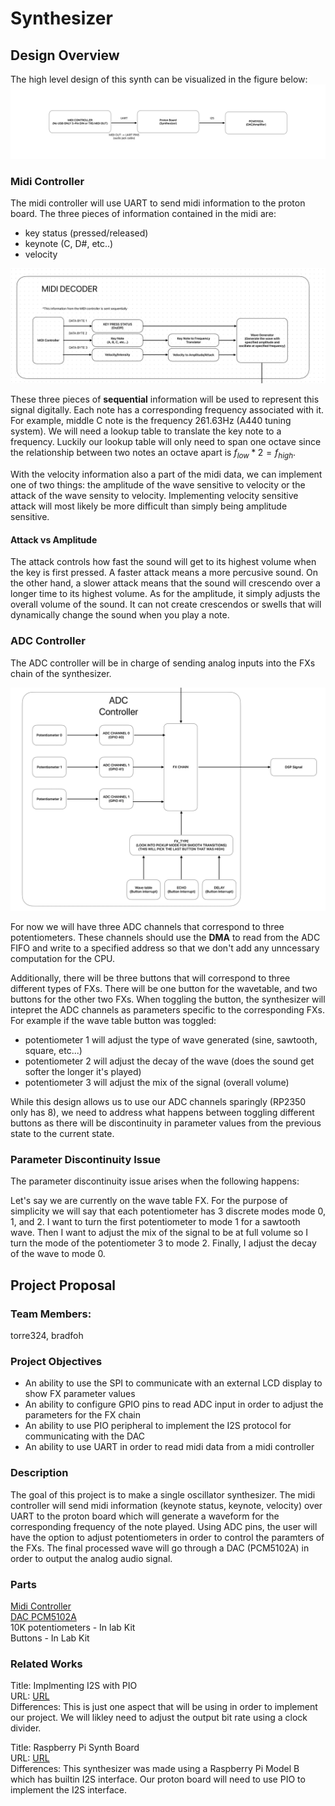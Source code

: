 # Synthesizer

## Design Overview
The high level design of this synth can be visualized in the figure below: 
![High Level Design](img/highlevelsynthdiagram.jpeg)

### Midi Controller
The midi controller will use UART to send midi information to the proton board. The three pieces of information contained in the midi are: 
<ul>
<li>key status (pressed/released)</li>
<li>keynote (C, D#, etc..)</li>
<li>velocity </li>
</ul>

![Midi Controller Schem](img/MidiDecoderSchem.jpeg)


These three pieces of **sequential** information will be used to represent this signal digitally. Each note has a corresponding frequency associated with it. For example, middle C note is the frequency 261.63Hz (A440 tuning system). We will need a lookup table to translate the key note to a frequency. Luckily our lookup table will only need to span one octave since the relationship between two notes an octave apart is $f_{low} * 2 = f_{high}$. <br/>

With the velocity information also a part of the midi data, we can implement one of two things: the amplitude of the wave sensitive to velocity or the attack of the wave sensity to velocity. Implementing velocity sensitive attack will most likely be more difficult than simply being amplitude sensitive.

#### Attack vs Amplitude
The attack controls how fast the sound will get to its highest volume when the key is first pressed. A faster attack means a more percusive sound. On the other hand, a slower attack means that the sound will crescendo over a longer time to its highest volume. As for the amplitude, it simply adjusts the overall volume of the sound. It can not create crescendos or swells that will dynamically change the sound when you play a note.


### ADC Controller

The ADC controller will be in charge of sending analog inputs into the FXs chain of the synthesizer.

![ADC controller](img/ADCController.jpeg)

For now we will have three ADC channels that correspond to three potentiometers. These channels should use the **DMA** to read from the ADC FIFO and write to a specified address so that we don't add any unncessary computation for the CPU.

Additionally, there will be three buttons that will correspond to three different types of FXs. There will be one button for the wavetable, and two buttons for the other two FXs. When toggling the button, the synthesizer will intepret the ADC channels as parameters specific to the corresponding FXs. For example if the wave table button was toggled:
<ul>
    <li> potentiometer 1 will adjust the type of wave generated (sine, sawtooth, square, etc...)</li>
    <li> potentiometer 2 will adjust the decay of the wave (does the sound get softer the longer it's played)</li>
    <li>potentiometer 3 will adjust the mix of the signal (overall volume)</li>

</ul> 

While this design allows us to use our ADC channels sparingly (RP2350 only has 8), we need to address what happens between toggling different buttons as there will be discontinuity in parameter values from the previous state to the current state.

### Parameter Discontinuity Issue
The parameter discontinuity issue arises when the following happens: <br />

Let's say we are currently on the wave table FX. For the purpose of simplicity we will say that each potentiometer has 3 discrete modes mode 0, 1, and 2. I want to turn the first potentiometer to mode 1 for a sawtooth wave. Then I want to adjust the mix of the signal to be at full volume so I turn the mode of the potentiometer 3 to mode 2. Finally, I adjust the decay of the wave to mode 0.

## Project Proposal

### Team Members:
torre324, bradfoh

### Project Objectives

<ul>
    <li>An ability to use the SPI to communicate with an external LCD display to show FX parameter values  </li>
    <li>An ability to configure GPIO pins to read ADC input in order to adjust the parameters for the FX chain</li>
    <li>An ability to use PIO peripheral to implement the I2S protocol for communicating with the DAC
    <li>An ability to use UART in order to read midi data from a midi controller </li>
</ul>

### Description

The goal of this project is to make a single oscillator synthesizer. The midi controller will send midi information (keynote status, keynote, velocity) over UART to the proton board which will generate a waveform for the corresponding frequency of the note played. Using ADC pins, the user will have the option to adjust potentiometers in order to control the paramters of the FXs. The final processed wave will go through a DAC (PCM5102A) in order to output the analog audio signal.

### Parts

[Midi Controller](https://www.amazon.com/Donner-N-25-Controlle-Velocity-Sensitive-Production/dp/B0C1ZC45F5/?_encoding=UTF8&pd_rd_w=Grd2g&content-id=amzn1.sym.4efc43db-939e-4a80-abaf-50c6a6b8c631%3Aamzn1.symc.5a16118f-86f0-44cd-8e3e-6c5f82df43d0&pf_rd_p=4efc43db-939e-4a80-abaf-50c6a6b8c631&pf_rd_r=B1KF2GA14WK6RNKPRT24&pd_rd_wg=U7XjY&pd_rd_r=86d487fc-a9b1-4629-b7ee-289ac83ccf03&ref_=pd_hp_d_atf_ci_mcx_mr_ca_hp_atf_d&th=1)<br />
[DAC PCM5102A](https://www.amazon.com/dp/B09C5QX228?ref=ppx_yo2ov_dt_b_fed_asin_title)<br />
10K potentiometers - In lab Kit <br />
Buttons - In Lab Kit


### Related Works

Title: Implmenting I2S with PIO <br />
URL: [URL](https://github.com/raspberrypi/pico-extras/tree/master/src/rp2_common/pico_audio_i2s) <br />
Differences: This is just one aspect that will be using in order to implement our project. We will likley need to adjust the output bit rate using a clock divider.

Title: Raspberry Pi Synth Board <br />
URL: [URL](https://diyelectromusic.com/2022/09/25/raspberry-pi-v1-model-b-synth-board-part-2/) <br />
Differences: This synthesizer was made using a Raspberry Pi Model B which has builtin I2S interface. Our proton board will need to use PIO to implement the I2S interface. 

